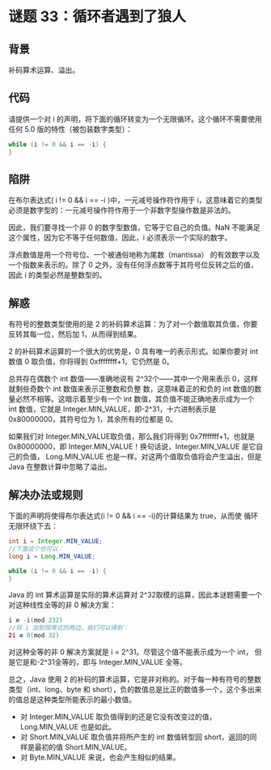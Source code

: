 # 谜题 33：循环者遇到了狼人

## 背景

补码算术运算、溢出。

## 代码

请提供一个对 i 的声明，将下面的循环转变为一个无限循环。这个循环不需要使用任何 5.0 版的特性（被包装数字类型）： 

```java
while (i != 0 && i == -i) {
} 
```

## 陷阱

在布尔表达式( i != 0 && i == -i )中，一元减号操作符作用于 i，这意味着它的类型必须是数字型的：一元减号操作符作用于一个非数字型操作数是非法的。

因此，我们要寻找一个非 0 的数字型数值，它等于它自己的负值。NaN 不能满足这个属性，因为它不等于任何数值，因此，i 必须表示一个实际的数字。

浮点数值是用一个符号位、一个被通俗地称为尾数（mantissa） 的有效数字以及一个指数来表示的。除了 0 之外，没有任何浮点数等于其符号位反转之后的值，因此 i 的类型必然是整数型的。 

## 解惑

有符号的整数类型使用的是 2 的补码算术运算：为了对一个数值取其负值，你要反转其每一位，然后加 1，从而得到结果。

2 的补码算术运算的一个很大的优势是，0 具有唯一的表示形式。如果你要对 int 数值 0 取负值，你将得到 0xffffffff+1，它仍然是 0。 

总共存在偶数个 int 数值——准确地说有 2^32个——其中一个用来表示 0，这样就剩些奇数个 int 数值来表示正整数和负整 数，这意味着正的和负的 int 数值的数量必然不相等。这暗示着至少有一个 int 数值，其负值不能正确地表示成为一个 int 数值，它就是 Integer.MIN_VALUE，即-2^31，十六进制表示是 0x80000000，其符号位为 1，其余所有的位都是 0。

如果我们对 Integer.MIN_VALUE取负值，那么我们将得到 0x7fffffff+1，也就是 0x80000000，即 Integer.MIN_VALUE！换句话说，Integer.MIN_VALUE 是它自己的负值， Long.MIN_VALUE 也是一样。对这两个值取负值将会产生溢出，但是 Java 在整数计算中忽略了溢出。

## 解决办法或规则

下面的声明将使得布尔表达式(i != 0 && i == -i)的计算结果为 true，从而使 循环无限环绕下去： 

```java
int i = Integer.MIN_VALUE;
//下面这个也可以：
long i = Long.MIN_VALUE; 

while (i != 0 && i == -i) {
} 
```

Java 的 int 算术运算是实际的算术运算对 2^32取模的运算，因此本谜题需要一个对这种线性全等的非 0 解决方案：  

```java
i ≡ -i(mod 232)
//将 i 加到恒等式的两边，我们可以得到：
2i ≡ 0(mod 32) 
```

对这种全等的非 0 解决方案就是 i = 2^31。尽管这个值不能表示成为一个 int， 但是它是和-2^31全等的，即与 Integer.MIN_VALUE 全等。  

总之，Java 使用 2 的补码的算术运算，它是非对称的。对于每一种有符号的整数类型（int、long、byte 和 short），负的数值总是比正的数值多一个，这个多出来的值总是这种类型所能表示的最小数值。

- 对 Integer.MIN_VALUE 取负值得到的还是它没有改变过的值，Long.MIN_VALUE 也是如此。
- 对 Short.MIN_VALUE 取负值并将所产生的 int 数值转型回 short，返回的同样是最初的值 Short.MIN_VALUE。
- 对 Byte.MIN_VALUE 来说，也会产生相似的结果。